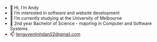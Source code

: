 - 👋 Hi, I’m Andy 
- 👀 I’m interested in software and website development
- 🌱 I’m currently studying at the University of Melbourne
- 💞️ 2nd year Bachelor of Science - majoring in Computer and Software Systems
- 📫 lenguyenlinhdan02@gmail.com 

<!---
Andylenguyen237/Andylenguyen237 is a ✨ special ✨ repository because its `README.md` (this file) appears on your GitHub profile.
You can click the Preview link to take a look at your changes.
--->
